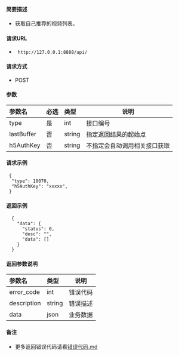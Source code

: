 
#### 简要描述

- 获取自己推荐的视频列表。

#### 请求URL
- ` http://127.0.0.1:8888/api/`
  
#### 请求方式
- POST 

#### 参数

| 参数名        | 必选 | 类型     | 说明             |   
|:-----------|:---|:-------|----------------|   
| type       | 是  | int    | 接口编号           |   
| lastBuffer | 否  | string | 指定返回结果的起始点     |   
| h5AuthKey  | 否  | string | 不指定会自动调用相关接口获取 |   

#### 请求示例

```
 {
  "type": 10070,
  "h5AuthKey": "xxxxx",
 } 
```

#### 返回示例 

``` 
  {
    "data": {
      "status": 0,
      "desc": "",
      "data": []
    }
  }
```

#### 返回参数说明 

| 参数名         | 类型     | 说明   |   
|:------------|:-------|------|   
| error_code  | int    | 错误代码 |   
| description | string | 错误描述 |   
| data        | json   | 业务数据 |   

#### 备注 

- 更多返回错误代码请看[错误代码.md](../错误代码.md)









